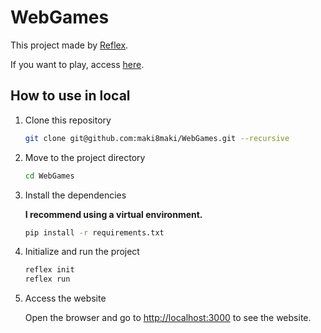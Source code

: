 # WebGames

This project made by [Reflex](https://reflex.dev/).

If you want to play, access [here](https://tictactoe-app.reflex.run).

## How to use in local

1. Clone this repository

    ```bash
    git clone git@github.com:maki8maki/WebGames.git --recursive
    ```

2. Move to the project directory

   ```bash
   cd WebGames
   ```

3. Install the dependencies

    __I recommend using a virtual environment.__

    ```bash
    pip install -r requirements.txt
    ```

4. Initialize and run the project

   ```bash
   reflex init
   reflex run
   ```

5. Access the website

   Open the browser and go to <http://localhost:3000> to see the website.
